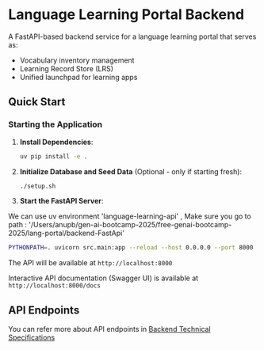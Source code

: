 # Language Learning Portal Backend

A FastAPI-based backend service for a language learning portal that serves as:
- Vocabulary inventory management
- Learning Record Store (LRS)
- Unified launchpad for learning apps

## Quick Start



### Starting the Application

1. **Install Dependencies**:
   ```bash
   uv pip install -e .
   ```

2. **Initialize Database and Seed Data** (Optional - only if starting fresh):
   ```bash
   ./setup.sh
   ```

3. **Start the FastAPI Server**:

We can use uv environment 'language-learning-api' , Make sure you go to path : '/Users/anupb/gen-ai-bootcamp-2025/free-genai-bootcamp-2025/lang-portal/backend-FastApi'

   ```bash
   PYTHONPATH=. uvicorn src.main:app --reload --host 0.0.0.0 --port 8000
   ```

The API will be available at `http://localhost:8000`

Interactive API documentation (Swagger UI) is available at `http://localhost:8000/docs`

## API Endpoints

You can refer more about API endpoints in [Backend Technical Specifications](Backend-Technical-Specs.md)
